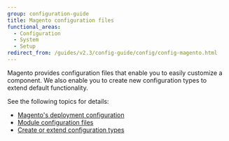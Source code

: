 ```yaml
---
group: configuration-guide
title: Magento configuration files
functional_areas:
  - Configuration
  - System
  - Setup
redirect_from: /guides/v2.3/config-guide/config/config-magento.html
---
```


Magento provides configuration files that enable you to easily customize a component. We also enable you to create new configuration types to extend default functionality.

See the following topics for details:

* [Magento's deployment configuration]({{page.baseurl}}/configure/magento-configuration-files/deployment.html)
* [Module configuration files]({{page.baseurl}}/configure/magento-configuration-files/modules.html)
* [Create or extend configuration types]({{page.baseurl}}/configure/magento-configuration-files/create-extend-types.html)

